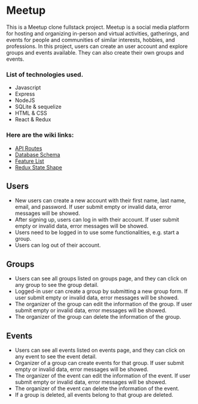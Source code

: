 # Meetup

This is a Meetup clone fullstack project. Meetup is a social media platform for hosting and organizing in-person and virtual activities, gatherings, and events for people and communities of similar interests, hobbies, and professions. In this project, users can create an user account and explore groups and events available. They can also create their own groups and events.

### List of technologies used.
* Javascript
* Express
* NodeJS
* SQLite & sequelize
* HTML & CSS
* React & Redux

### Here are the wiki links:
* [API Routes](https://github.com/YueHuang22/API-project/wiki/API-Documentation)
* [Database Schema](https://github.com/YueHuang22/API-project/wiki/Database-Schema)
* [Feature List](https://github.com/YueHuang22/API-project/wiki/Feature-List)
* [Redux State Shape](https://github.com/YueHuang22/API-project/wiki/Redux-State-Shape)

## Users

* New users can create a new account with their first name, last name, email, and password. If user submit empty or invalid data, error messages will be showed.
* After signing up, users can log in with their account. If user submit empty or invalid data, error messages will be showed.
* Users need to be logged in to use some functionalities, e.g. start a group. 
* Users can log out of their account.

## Groups

* Users can see all groups listed on groups page, and they can click on any group to see the group detail.
* Logged-in user can create a group by submitting a new group form. If user submit empty or invalid data, error messages will be showed.
* The organizer of the group can edit the information of the group. If user submit empty or invalid data, error messages will be showed.
* The organizer of the group can delete the information of the group. 

## Events

* Users can see all events listed on events page, and they can click on any event to see the event detail.
* Organizer of a group can create events for that group. If user submit empty or invalid data, error messages will be showed.
* The organizer of the event can edit the information of the event. If user submit empty or invalid data, error messages will be showed.
* The organizer of the event can delete the information of the event. 
* If a group is deleted, all events belong to that group are deleted.
